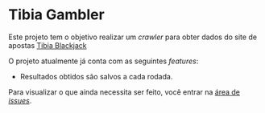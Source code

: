 
# Tibia Gambler

Este projeto tem o objetivo realizar um *crawler* para obter dados do site de apostas [Tibia Blackjack](https://tibiablackjack.com "Tibia Blackjack")

O projeto atualmente já conta com as seguintes *features*:

 - Resultados obtidos são salvos a cada rodada.

Para visualizar o que ainda necessita ser feito, você entrar na [área de *issues*](https://github.com/dgslv/tibia-gambler/issues).

